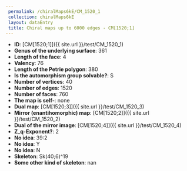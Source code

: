 ```yaml
--- 
 permalink: /chiralMaps6kE/CM_1520_1 
 collection: chiralMaps6kE
 layout: dataEntry
 title: Chiral maps up to 6000 edges - CM[1520;1]
---
```


- **ID**: [CM[1520;1]]({{ site.url }}/test/CM_1520_1)
- **Genus of the underlying surface**: 361
- **Length of the face**: 4
- **Valency**: 76
- **Length of the Petrie polygon**: 380
- **Is the automorphism group solvable?**: S
- **Number of vertices**: 40
- **Number of edges**: 1520
- **Number of faces**: 760
- **The map is self-**: none
- **Dual map**: [CM[1520;3]]({{ site.url }}/test/CM_1520_3)
- **Mirror (enantihomorphic) map**: [CM[1520;2]]({{ site.url }}/test/CM_1520_2)
- **Dual of the mirror image**: [CM[1520;4]]({{ site.url }}/test/CM_1520_4)
- **Z_q-Exponent?**: 2
- **No idea**:  39:2
- **No idea**: Y
- **No idea**: N
- **Skeleton**: Sk(40;6)^19
- **Some other kind of skeleton**: nan
